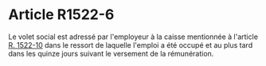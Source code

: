 # Article R1522-6

  
Le volet social est adressé par l'employeur à la caisse mentionnée à l'article [R. 1522-10][1] dans le ressort de laquelle l'emploi a été occupé et au plus tard dans les quinze jours suivant le versement de la rémunération.

 [1]: /affichCodeArticle.do?cidTexte=LEGITEXT000006072050&idArticle=LEGIARTI000018485049&dateTexte=&categorieLien=cid